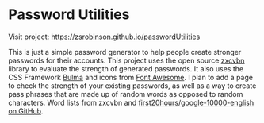 # Password Utilities

Visit project: https://zsrobinson.github.io/passwordUtilities

This is just a simple password generator to help people create stronger passwords for their accounts. This project uses the open source [zxcvbn](https://github.com/dropbox/zxcvbn) library to evaluate the strength of generated passwords. It also uses the CSS Framework [Bulma](https://bulma.io/) and icons from [Font Awesome](https://fontawesome.com/). I plan to add a page to check the strength of your existing passwords, as well as a way to create pass phrases that are made up of random words as opposed to random characters. Word lists from zxcvbn and [first20hours/google-10000-english on GitHub](https://github.com/first20hours/google-10000-english).